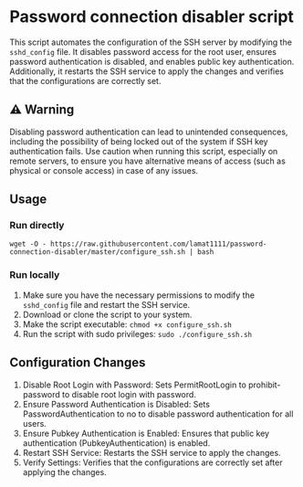 # Password connection disabler script

This script automates the configuration of the SSH server by modifying the `sshd_config` file. It disables password access for the root user, ensures password authentication is disabled, and enables public key authentication. Additionally, it restarts the SSH service to apply the changes and verifies that the configurations are correctly set.

## ⚠️ Warning

Disabling password authentication can lead to unintended consequences, including the possibility of being locked out of the system if SSH key authentication fails. Use caution when running this script, especially on remote servers, to ensure you have alternative means of access (such as physical or console access) in case of any issues.

## Usage

### Run directly

`wget -O - https://raw.githubusercontent.com/lamat1111/password-connection-disabler/master/configure_ssh.sh | bash`

### Run locally

1. Make sure you have the necessary permissions to modify the `sshd_config` file and restart the SSH service.
2. Download or clone the script to your system.
3. Make the script executable: `chmod +x configure_ssh.sh`
4. Run the script with sudo privileges: `sudo ./configure_ssh.sh`

## Configuration Changes

1. Disable Root Login with Password: Sets PermitRootLogin to prohibit-password to disable root login with password.
2. Ensure Password Authentication is Disabled: Sets PasswordAuthentication to no to disable password authentication for all users.
3. Ensure Pubkey Authentication is Enabled: Ensures that public key authentication (PubkeyAuthentication) is enabled.
4. Restart SSH Service: Restarts the SSH service to apply the changes.
5. Verify Settings: Verifies that the configurations are correctly set after applying the changes.
